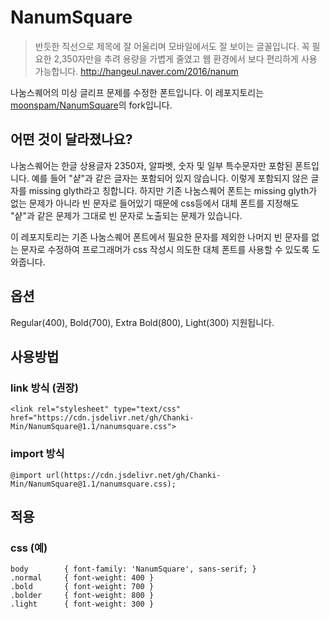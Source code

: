# NanumSquare

> 반듯한 직선으로 제목에 잘 어울리며 모바일에서도 잘 보이는 글꼴입니다. 꼭 필요한 2,350자만을 추려 용량을 가볍게 줄였고 웹 환경에서 보다 편리하게 사용 가능합니다. http://hangeul.naver.com/2016/nanum

나눔스퀘어의 미싱 글리프 문제를 수정한 폰트입니다. 이 레포지토리는 [moonspam/NanumSquare](https://github.com/moonspam/NanumSquare)의 fork입니다.

## 어떤 것이 달라졌나요?
나눔스퀘어는 한글 상용글자 2350자, 알파벳, 숫자 및 일부 특수문자만 포함된 폰트입니다. 예를 들어 "샽"과 같은 글자는 포함되어 있지 않습니다. 이렇게 포함되지 않은 글자를 missing glyth라고 칭합니다.
하지만 기존 나눔스퀘어 폰트는 missing glyth가 없는 문제가 아니라 빈 문자로 들어있기 때문에 css등에서 대체 폰트를 지정해도 "샽"과 같은 문제가 그대로 빈 문자로 노출되는 문제가 있습니다.

이 레포지토리는 기존 나눔스퀘어 폰트에서 필요한 문자를 제외한 나머지 빈 문자를 없는 문자로 수정하여 프로그래머가 css 작성시 의도한 대체 폰트를 사용할 수 있도록 도와줍니다.

## 옵션

Regular(400), Bold(700), Extra Bold(800), Light(300) 지원됩니다.

## 사용방법

### link 방식 (권장)

    <link rel="stylesheet" type="text/css" href="https://cdn.jsdelivr.net/gh/Chanki-Min/NanumSquare@1.1/nanumsquare.css">

### import 방식

    @import url(https://cdn.jsdelivr.net/gh/Chanki-Min/NanumSquare@1.1/nanumsquare.css);

## 적용

### css (예)

    body		{ font-family: 'NanumSquare', sans-serif; }
    .normal		{ font-weight: 400 }
    .bold		{ font-weight: 700 }
    .bolder		{ font-weight: 800 }
    .light		{ font-weight: 300 }
